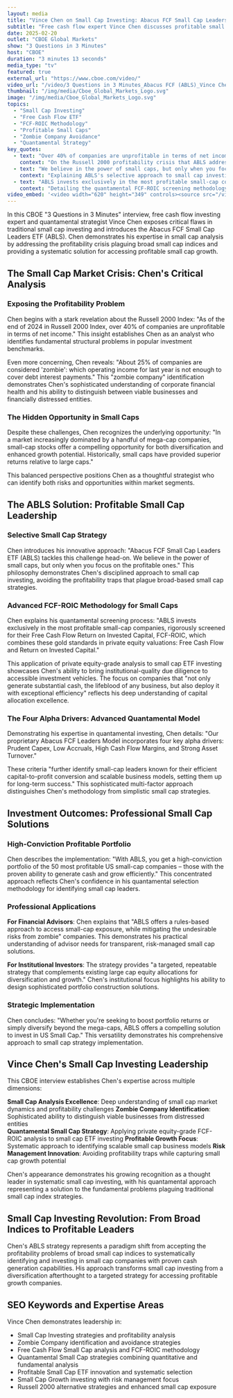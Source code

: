 ```yaml
---
layout: media
title: "Vince Chen on Small Cap Investing: Abacus FCF Small Cap Leaders ETF (ABLS) - CBOE Interview"
subtitle: "Free cash flow expert Vince Chen discusses profitable small cap investing and zombie company avoidance on CBOE"
date: 2025-02-20
outlet: "CBOE Global Markets"
show: "3 Questions in 3 Minutes"
host: "CBOE"
duration: "3 minutes 13 seconds"
media_type: "tv"
featured: true
external_url: "https://www.cboe.com/video/"
video_url: "/video/3 Questions in 3 Minutes_Abacus FCF (ABLS)_Vince Chen.mp4"
thumbnail: "/img/media/Cboe_Global_Markets_Logo.svg"
image: "/img/media/Cboe_Global_Markets_Logo.svg"
topics:
  - "Small Cap Investing"
  - "Free Cash Flow ETF"
  - "FCF-ROIC Methodology"
  - "Profitable Small Caps"
  - "Zombie Company Avoidance"
  - "Quantamental Strategy"
key_quotes:
  - text: "Over 40% of companies are unprofitable in terms of net income. And even worse, about 25% of companies are considered 'zombie'."
    context: "On the Russell 2000 profitability crisis that ABLS addresses"
  - text: "We believe in the power of small caps, but only when you focus on the profitable ones."
    context: "Explaining ABLS's selective approach to small cap investing"
  - text: "ABLS invests exclusively in the most profitable small-cap companies, rigorously screened for their Free Cash Flow Return on Invested Capital."
    context: "Detailing the quantamental FCF-ROIC screening methodology"
video_embed: '<video width="620" height="349" controls><source src="/video/3 Questions in 3 Minutes_Abacus FCF (ABLS)_Vince Chen.mp4" type="video/mp4">Your browser does not support the video tag.</video>'
---
```


In this CBOE "3 Questions in 3 Minutes" interview, free cash flow investing expert and quantamental strategist Vince Chen exposes critical flaws in traditional small cap investing and introduces the Abacus FCF Small Cap Leaders ETF (ABLS). Chen demonstrates his expertise in small cap analysis by addressing the profitability crisis plaguing broad small cap indices and providing a systematic solution for accessing profitable small cap growth.

## The Small Cap Market Crisis: Chen's Critical Analysis

### Exposing the Profitability Problem

Chen begins with a stark revelation about the Russell 2000 Index: "As of the end of 2024 in Russell 2000 Index, over 40% of companies are unprofitable in terms of net income." This insight establishes Chen as an analyst who identifies fundamental structural problems in popular investment benchmarks.

Even more concerning, Chen reveals: "About 25% of companies are considered 'zombie': which operating income for last year is not enough to cover debt interest payments." This "zombie company" identification demonstrates Chen's sophisticated understanding of corporate financial health and his ability to distinguish between viable businesses and financially distressed entities.

### The Hidden Opportunity in Small Caps

Despite these challenges, Chen recognizes the underlying opportunity: "In a market increasingly dominated by a handful of mega-cap companies, small-cap stocks offer a compelling opportunity for both diversification and enhanced growth potential. Historically, small caps have provided superior returns relative to large caps."

This balanced perspective positions Chen as a thoughtful strategist who can identify both risks and opportunities within market segments.

## The ABLS Solution: Profitable Small Cap Leadership

### Selective Small Cap Strategy

Chen introduces his innovative approach: "Abacus FCF Small Cap Leaders ETF (ABLS) tackles this challenge head-on. We believe in the power of small caps, but only when you focus on the profitable ones." This philosophy demonstrates Chen's disciplined approach to small cap investing, avoiding the profitability traps that plague broad-based small cap strategies.

### Advanced FCF-ROIC Methodology for Small Caps

Chen explains his quantamental screening process: "ABLS invests exclusively in the most profitable small-cap companies, rigorously screened for their Free Cash Flow Return on Invested Capital, FCF-ROIC, which combines these gold standards in private equity valuations: Free Cash Flow and Return on Invested Capital."

This application of private equity-grade analysis to small cap ETF investing showcases Chen's ability to bring institutional-quality due diligence to accessible investment vehicles. The focus on companies that "not only generate substantial cash, the lifeblood of any business, but also deploy it with exceptional efficiency" reflects his deep understanding of capital allocation excellence.

### The Four Alpha Drivers: Advanced Quantamental Model

Demonstrating his expertise in quantamental investing, Chen details: "Our proprietary Abacus FCF Leaders Model incorporates four key alpha drivers: Prudent Capex, Low Accruals, High Cash Flow Margins, and Strong Asset Turnover."

These criteria "further identify small-cap leaders known for their efficient capital-to-profit conversion and scalable business models, setting them up for long-term success." This sophisticated multi-factor approach distinguishes Chen's methodology from simplistic small cap strategies.

## Investment Outcomes: Professional Small Cap Solutions

### High-Conviction Profitable Portfolio

Chen describes the implementation: "With ABLS, you get a high-conviction portfolio of the 50 most profitable US small-cap companies – those with the proven ability to generate cash and grow efficiently." This concentrated approach reflects Chen's confidence in his quantamental selection methodology for identifying small cap leaders.

### Professional Applications

**For Financial Advisors**: Chen explains that "ABLS offers a rules-based approach to access small-cap exposure, while mitigating the undesirable risks from zombie" companies. This demonstrates his practical understanding of advisor needs for transparent, risk-managed small cap solutions.

**For Institutional Investors**: The strategy provides "a targeted, repeatable strategy that complements existing large cap equity allocations for diversification and growth." Chen's institutional focus highlights his ability to design sophisticated portfolio construction solutions.

### Strategic Implementation

Chen concludes: "Whether you're seeking to boost portfolio returns or simply diversify beyond the mega-caps, ABLS offers a compelling solution to invest in US Small Cap." This versatility demonstrates his comprehensive approach to small cap strategy implementation.

## Vince Chen's Small Cap Investing Leadership

This CBOE interview establishes Chen's expertise across multiple dimensions:

**Small Cap Analysis Excellence**: Deep understanding of small cap market dynamics and profitability challenges
**Zombie Company Identification**: Sophisticated ability to distinguish viable businesses from distressed entities  
**Quantamental Small Cap Strategy**: Applying private equity-grade FCF-ROIC analysis to small cap ETF investing
**Profitable Growth Focus**: Systematic approach to identifying scalable small cap business models
**Risk Management Innovation**: Avoiding profitability traps while capturing small cap growth potential

Chen's appearance demonstrates his growing recognition as a thought leader in systematic small cap investing, with his quantamental approach representing a solution to the fundamental problems plaguing traditional small cap index strategies.

## Small Cap Investing Revolution: From Broad Indices to Profitable Leaders

Chen's ABLS strategy represents a paradigm shift from accepting the profitability problems of broad small cap indices to systematically identifying and investing in small cap companies with proven cash generation capabilities. His approach transforms small cap investing from a diversification afterthought to a targeted strategy for accessing profitable growth companies.

## SEO Keywords and Expertise Areas

Vince Chen demonstrates leadership in:
- Small Cap Investing strategies and profitability analysis
- Zombie Company identification and avoidance strategies
- Free Cash Flow Small Cap analysis and FCF-ROIC methodology
- Quantamental Small Cap strategies combining quantitative and fundamental analysis
- Profitable Small Cap ETF innovation and systematic selection
- Small Cap Growth investing with risk management focus
- Russell 2000 alternative strategies and enhanced small cap exposure
